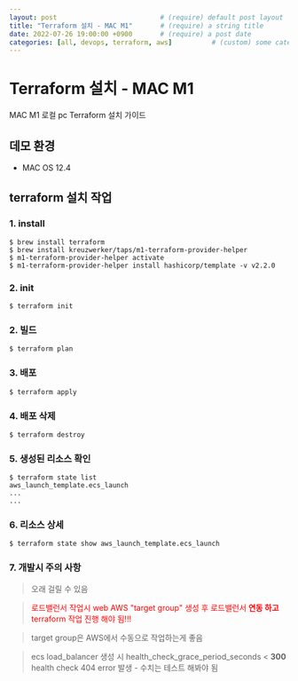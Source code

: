 ```yaml
---
layout: post                          # (require) default post layout
title: "Terraform 설치 - MAC M1"       # (require) a string title
date: 2022-07-26 19:00:00 +0900       # (require) a post date
categories: [all, devops, terraform, aws]          # (custom) some categories, but makesure these categories already exists inside path of `category/`
---
```


# Terraform 설치 - MAC M1

MAC M1 로컬 pc Terraform 설치 가이드

## 데모 환경
* MAC OS 12.4

## terraform 설치 작업
### 1. install
```
$ brew install terraform
$ brew install kreuzwerker/taps/m1-terraform-provider-helper
$ m1-terraform-provider-helper activate
$ m1-terraform-provider-helper install hashicorp/template -v v2.2.0
```


### 2. init
```
$ terraform init
```

### 2. 빌드
```
$ terraform plan
```

### 3. 배포
```
$ terraform apply
```

### 4. 배포 삭제
```
$ terraform destroy
```


### 5. 생성된 리소스 확인
```
$ terraform state list
aws_launch_template.ecs_launch
...
...
```

### 6. 리소스 상세
```
$ terraform state show aws_launch_template.ecs_launch
```

### 7. 개발시 주의 사항
> 오래 걸릴 수 있음  

> <span style="color:red">로드밸런서 작업시 web AWS "target group" 생성 후 로드밸런서 **연동 하고** terraform 작업 진행 해야 됨!!!</span>

> target group은 AWS에서 수동으로 작업하는게 좋음

> ecs load_balancer 생성 시 health_check_grace_period_seconds < **300**
> health check 404 error 발생 - 수치는 테스트 해봐야 됨